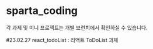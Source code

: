 # sparta_coding

각 과제 및 미니 프로젝트는 개별 브런치에서 확인하실 수 있습니다.

#23.02.27
react_todoList : 리액트 ToDoList 과제 

